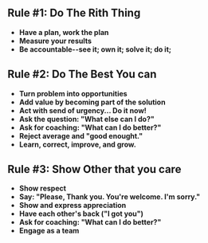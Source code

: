 ## Rule #1: Do The Rith Thing
* **Have a plan, work the plan**
* **Measure your results**
* **Be accountable--see it; own it; solve it; do it;**

## Rule #2: Do The Best You can
* **Turn problem into opportunities**
* **Add value by becoming part of the solution**
* **Act with send of urgency... Do it now!**
* **Ask the question: "What else can I do?"**
* **Ask for coaching: "What can I do better?"**
* **Reject average and "good enought."**
* **Learn, correct, improve, and grow.**

## Rule #3: Show Other that you care
* **Show respect**
* **Say: "Please, Thank you. You're welcome. I'm sorry."**
* **Show and express appreciation**
* **Have each other's back ("I got you")**
* **Ask for coaching: "What can I do better?"**
* **Engage as a team**

